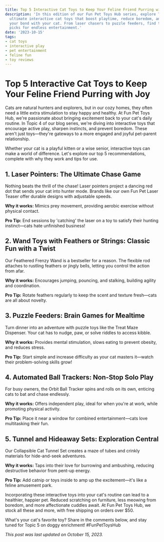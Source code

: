 ```yaml
---
title: Top 5 Interactive Cat Toys to Keep Your Feline Friend Purring with Joy
description: 'In this edition of our Fun Pet Toys Hub series, explore Topic 4: the
  ultimate interactive cat toys that boost playtime, reduce boredom, and strengthen
  your bond with your cat. From laser chasers to puzzle feeders, find the perfect
  picks for endless entertainment.'
date: '2023-10-15'
tags:
- cat toys
- interactive play
- pet entertainment
- feline fun
- toy reviews
---
```


# Top 5 Interactive Cat Toys to Keep Your Feline Friend Purring with Joy

Cats are natural hunters and explorers, but in our cozy homes, they often need a little extra stimulation to stay happy and healthy. At Fun Pet Toys Hub, we're passionate about bringing excitement back to your cat's daily routine. In Topic 4 of our blog series, we're diving into interactive toys that encourage active play, sharpen instincts, and prevent boredom. These aren't just toys—they're gateways to a more engaged and joyful pet-parent relationship.

Whether your cat is a playful kitten or a wise senior, interactive toys can make a world of difference. Let's explore our top 5 recommendations, complete with why they work and tips for use.

## 1. Laser Pointers: The Ultimate Chase Game

Nothing beats the thrill of the chase! Laser pointers project a dancing red dot that sends your cat into hunter mode. Brands like our own Fun Pet Laser Teaser offer durable designs with adjustable speeds.

**Why it works:** Mimics prey movement, providing aerobic exercise without physical contact.

**Pro Tip:** End sessions by 'catching' the laser on a toy to satisfy their hunting instinct—cats hate unfinished business!

## 2. Wand Toys with Feathers or Strings: Classic Fun with a Twist

Our Feathered Frenzy Wand is a bestseller for a reason. The flexible rod attaches to rustling feathers or jingly bells, letting you control the action from afar.

**Why it works:** Encourages jumping, pouncing, and stalking, building agility and coordination.

**Pro Tip:** Rotate feathers regularly to keep the scent and texture fresh—cats are all about novelty.

## 3. Puzzle Feeders: Brain Games for Mealtime

Turn dinner into an adventure with puzzle toys like the Treat Maze Dispenser. Your cat has to nudge, paw, or solve riddles to access kibble.

**Why it works:** Provides mental stimulation, slows eating to prevent obesity, and reduces stress.

**Pro Tip:** Start simple and increase difficulty as your cat masters it—watch their problem-solving skills grow!

## 4. Automated Ball Trackers: Non-Stop Solo Play

For busy owners, the Orbit Ball Tracker spins and rolls on its own, enticing cats to bat and chase endlessly.

**Why it works:** Offers independent play, ideal for when you're at work, while promoting physical activity.

**Pro Tip:** Place it near a window for combined entertainment—cats love multitasking their fun.

## 5. Tunnel and Hideaway Sets: Exploration Central

Our Collapsible Cat Tunnel Set creates a maze of tubes and crinkly materials for hide-and-seek adventures.

**Why it works:** Taps into their love for burrowing and ambushing, reducing destructive behavior from pent-up energy.

**Pro Tip:** Add catnip or toys inside to amp up the excitement—it's like a feline amusement park.

Incorporating these interactive toys into your cat's routine can lead to a healthier, happier pet. Reduced scratching on furniture, less meowing from boredom, and more affectionate cuddles await. At Fun Pet Toys Hub, we stock all these and more, with free shipping on orders over $50.

What's your cat's favorite toy? Share in the comments below, and stay tuned for Topic 5 on doggy enrichment! #FunPetToysHub

*This post was last updated on October 15, 2023.*
